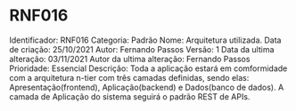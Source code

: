 # RNF016

Identificador: RNF016
Categoria: Padrão
Nome: Arquitetura utilizada.
Data de criação: 25/10/2021
Autor: Fernando Passos
Versão: 1
Data da ultima alteração: 03/11/2021
Autor da ultima alteração: Fernando Passos
Prioridade: Essencial
Descrição: Toda a aplicação estará em comformidade com a arquitetura n-tier com três camadas definidas, sendo elas: Apresentação(frontend), Aplicação(backend) e Dados(banco de dados).
A camada de Aplicação do sistema seguirá o padrão REST de APIs.